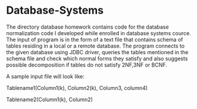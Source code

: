 # Database-Systems
The directory database homework contains code for the database normalization code I developed while enrolled in database systems cource. The input of program is in the form of a text file that contains schema of tables residing in a local or a remote database. The program connects to the given database using JDBC driver, queries the tables mentioned in the schema file and check which normal forms they satisfy and also suggests possible decomposition if tables do not satisfy 2NF,3NF or BCNF.

A sample input file will look like:

Tablename1(Column1(k), Column2(k), Column3, column4)

Tablename2(Column1(k), Column2)
